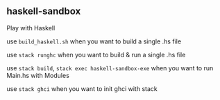 ## haskell-sandbox

Play with Haskell

use `build_haskell.sh`
when you want to build a single .hs file

use `stack runghc`
when you want to build & run a single .hs file

use `stack build`, `stack exec haskell-sandbox-exe`
when you want to run Main.hs with Modules

use `stack ghci`
when you want to init ghci with stack
